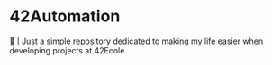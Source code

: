 # 42Automation
📁 | Just a simple repository dedicated to making my life easier when developing projects at 42Ecole.
